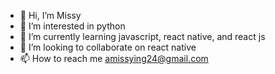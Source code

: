 - 👋 Hi, I’m Missy
- 👀 I’m interested in python  
- 🌱 I’m currently learning javascript, react native, and react js 
- 💞️ I’m looking to collaborate on react native 
- 📫 How to reach me amissying24@gmail.com

<!---
missy24-cpu/missy24-cpu is a ✨ special ✨ repository because its `README.md` (this file) appears on your GitHub profile.
You can click the Preview link to take a look at your changes.
--->

